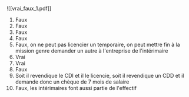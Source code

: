 
![[vrai_faux_1.pdf]]

1. Faux
2. Faux 
3. Faux
4. Faux
5. Faux, on ne peut pas licencier un temporaire, on peut mettre fin à la mission genre demander un autre à l'entreprise de l'intérimaire
6. Vrai
7. Vrai
8. Faux
9. Soit il revendique le CDI et il le licencie, soit il revendique un CDD et il demande donc un chèque de 7 mois de salaire
10. Faux, les intérimaires font aussi partie de l'effectif
